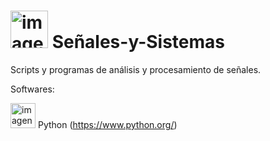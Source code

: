 <h1> <img src="https://github.com/user-attachments/assets/62dd8b64-3a3c-42a4-bede-c2a1d65ad0f2" alt="imagen" width="60"/>  Señales-y-Sistemas </h1>

Scripts y programas de análisis y procesamiento de señales.

Softwares:

<img src="https://github.com/user-attachments/assets/ba83e6f1-9199-486a-9077-dc55ac53fd96" alt="imagen" width="40"/> Python (https://www.python.org/)

